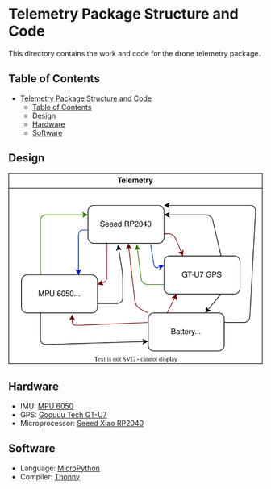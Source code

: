 # Telemetry Package Structure and Code

This directory contains the work and code for the drone telemetry package.

## Table of Contents

- [Telemetry Package Structure and Code](#telemetry-package-structure-and-code)
  - [Table of Contents](#table-of-contents)
  - [Design](#design)
  - [Hardware](#hardware)
  - [Software](#software)

## Design

<img src="./diagrams/telemetry-design.svg" alt="Telemetry Design" width="800">

## Hardware

- IMU: [MPU 6050](https://invensense.tdk.com/products/motion-tracking/6-axis/mpu-6050/)
- GPS: [Goouuu Tech GT-U7](https://www.amazon.com/Navigation-Satellite-Compatible-Microcontroller-Geekstory/dp/B07PRGBLX7)
- Microprocessor: [Seeed Xiao RP2040](https://www.seeedstudio.com/XIAO-RP2040-v1-0-p-5026.html)

## Software

- Language: [MicroPython](https://micropython.org/)
- Compiler: [Thonny](https://thonny.org/)
